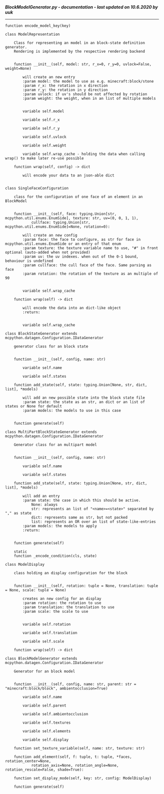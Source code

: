 ***BlockModelGenerator.py - documentation - last updated on 10.6.2020 by uuk***
___

    function encode_model_key(key)

    class ModelRepresentation
        
        Class for representing an model in an block-state definition generator.
        Rendering is implemented by the respective rendering backend


        function __init__(self, model: str, r_x=0, r_y=0, uvlock=False, weight=None)
            
            will create an new entry
            :param model: the model to use as e.g. minecraft:block/stone
            :param r_x: the rotation in x direction
            :param r_y: the rotation in y direction
            :param uvlock: if uv's should be not affected by rotation
            :param weight: the weight, when in an list of multiple models


            variable self.model

            variable self.r_x

            variable self.r_y

            variable self.uvlock

            variable self.weight

            variable self.wrap_cache - holding the data when calling wrap() to make later re-use possible

        function wrap(self, config) -> dict
            
            will encode your data to an json-able dict


    class SingleFaceConfiguration
        
        class for the configuration of one face of an element in an BlockModel


        function __init__(self, face: typing.Union[str, mcpython.util.enums.EnumSide], texture: str, uv=(0, 0, 1, 1),
                cullface: typing.Union[str, mcpython.util.enums.EnumSide]=None, rotation=0):
            
            will create an new config
            :param face: the face to configure, as str for face in mcpython.util.enums.EnumSide or an entry of that enum
            :param texture: the texture variable name to use, "#" in front optional (auto-added when not provided)
            :param uv: the uv indexes. when out of the 0-1 bound, behaviour is undefined
            :param cullface: the cull face of the face. Same parsing as face
            :param rotation: the rotation of the texture as an multiple of 90


            variable self.wrap_cache

        function wrap(self) -> dict
            
            will encode the data into an dict-like object
            :return:


            variable self.wrap_cache

    class BlockStateGenerator extends mcpython.datagen.Configuration.IDataGenerator
        
        generator class for an block state


        function __init__(self, config, name: str)

            variable self.name

            variable self.states

        function add_state(self, state: typing.Union[None, str, dict, list], *models)
            
            will add an new possible state into the block state file
            :param state: the state as an str, an dict or an list of states or None for default
            :param models: the models to use in this case


        function generate(self)

    class MultiPartBlockStateGenerator extends mcpython.datagen.Configuration.IDataGenerator
        
        Generator class for an multipart model


        function __init__(self, config, name: str)

            variable self.name

            variable self.states

        function add_state(self, state: typing.Union[None, str, dict, list], *models)
            
            will add an entry
            :param state: the case in which this should be active.
                None: always
                str: represents an list of "<name>=<state>" separated by "," as state
                dict: represents same as str, but not packed
                list: represents an OR over an list of state-like-entries
            :param models: the models to apply
            :return:


        function generate(self)

        static
        function _encode_condition(cls, state)

    class ModelDisplay
        
        class holding an display configuration for the block


        function __init__(self, rotation: tuple = None, translation: tuple = None, scale: tuple = None)
            
            creates an new config for an display
            :param rotation: the rotation to use
            :param translation: the translation to use
            :param scale: the scale to use


            variable self.rotation

            variable self.translation

            variable self.scale

        function wrap(self) -> dict

    class BlockModelGenerator extends mcpython.datagen.Configuration.IDataGenerator
        
        Generator for an block model


        function __init__(self, config, name: str, parent: str = "minecraft:block/block", ambientocclusion=True)

            variable self.name

            variable self.parent

            variable self.ambientocclusion

            variable self.textures

            variable self.elements

            variable self.display

        function set_texture_variable(self, name: str, texture: str)

        function add_element(self, f: tuple, t: tuple, *faces, rotation_center=None,
                rotation_axis=None, rotation_angle=None, rotation_rescale=False, shade=True):

        function set_display_mode(self, key: str, config: ModelDisplay)

        function generate(self)